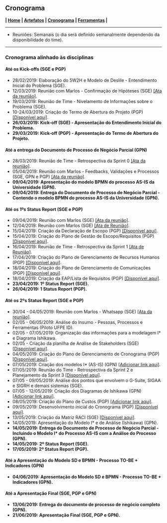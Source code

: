## Cronograma

**| [Home](https://github.com/jussararodrigues/4-periodo/blob/master/README.md) | 
[Artefatos](https://github.com/jussararodrigues/4-periodo/blob/master/pages/Artefatos.md) | 
[Cronograma](https://github.com/jussararodrigues/4-periodo/blob/master/pages/Cronograma.md) |
[Ferramentas](https://github.com/jussararodrigues/4-periodo/blob/master/pages/Ferramentas.md) |**

---

- Reuniões: Semanais (o dia será definido semanalmente dependendo da disponibilidade do time).

---

### Cronograma alinhado às disciplinas

#### Até os Kick-offs (SGE e PGP)
- 28/02/2019: Elaboração do 5W2H e Modelo de Deslile - Entendimento Inicial do Problema (SGE).
- 12/03/2019: Reunião com Marlos - Confirmação de Hipóteses (SGE) [[Ata da reunião]](https://github.com/jussararodrigues/4-periodo/blob/master/sge/Atas%20de%20Reuni%C3%B5es/12-03%20%7C%20Reuni%C3%A3o%20com%20o%20Cliente.md).
- 19/03/2019: Reunião de Time - Nivelamento de Informações sobre o Problema (SGE).
- 10-24/03/2019: Criação do Termo de Abertura do Projeto (PGP) [[Disponível aqui]](https://github.com/jussararodrigues/4-periodo/blob/master/pgp/artefatos/Entregas%201/G-Suite%20-%20Termo%20de%20abertura%20de%20Projeto%20(Revisado).pdf).
- **26/03/2019: Kick-off (SGE) - Apresentação do Entendimento Inicial do Problema.**
- **29/03/2019: Kick-off (PGP) - Apresentação do Termo de Abertura do Projeto.**

#### Até a entrega do Documento de Processo de Negócio Parcial (GPN)
- 28/03/2019: Reunião de Time - Retrospectiva da Sprint 0 [[Ata da reunião]](https://github.com/jussararodrigues/4-periodo/blob/master/sge/Atas%20de%20Reuni%C3%B5es/28-03%20%7C%20Retrospectiva%20da%20Sprint%200.md).
- 05/04/2019: Reunião com Marlos - Feedbacks, Validações e Processos (SGE, GPN e PGP) [[Ata da reunião]](https://github.com/jussararodrigues/4-periodo/blob/master/sge/Atas%20de%20Reuni%C3%B5es/05-04%20%7C%20Planejamento%20Sprint%201.md).
- **09/04/2019: Apresentação do modelo BPMN do processo AS-IS da Universidade (GPN).**
- **09/04/2019: Entrega do Documento de Processo de Negócio Parcial - Contendo o modelo BPMN do processo AS-IS da Universidade (GPN).**

#### Até os 1ºs Status Report (SGE e PGP)
- 09/04/2019: Reunião com Marlos (SGE) [[Ata da reunião]](https://github.com/jussararodrigues/4-periodo/blob/master/sge/Atas%20de%20Reuni%C3%B5es/09-04%20%7C%20Reuni%C3%A3o%20com%20o%20Cliente.md).
- 12/04/2019: Reunião com Marlos (SGE) [[Ata de Reunião]](https://github.com/jussararodrigues/4-periodo/blob/master/sge/Atas%20de%20Reuni%C3%B5es/12-04%20%7C%20Reuni%C3%A3o%20com%20o%20Cliente.md).
- 15/04/2019: Criação da Declaração de Escopo (PGP) [[Disponível aqui]](https://github.com/jussararodrigues/4-periodo/blob/master/pgp/artefatos/Entregas%202/Declara%C3%A7%C3%A3o%20de%20Escopo%20do%20Projeto%20.pdf).
- 15/04/2019: Criação do Plano de Gestão de Escopo/Requisitos (PGP) [[Disponível aqui]](https://github.com/jussararodrigues/4-periodo/blob/master/pgp/artefatos/Entregas%202/Plano%20de%20Gerenciamento%20de%20Escopo%20do%20projeto.pdf).
- 16/04/2019: Reunião de Time - Retrospectiva da Sprint 1 [[Ata de Reunião]](https://github.com/jussararodrigues/4-periodo/blob/master/sge/Atas%20de%20Reuni%C3%B5es/16-04%20%7C%20Retrospectiva%20da%20Sprint%201.md).
- 17/04/2019: Criação do Plano de Gerenciamento de Recursos Humanos (PGP) [[Disponível aqui]](https://github.com/jussararodrigues/4-periodo/blob/master/pgp/artefatos/Entregas%202/Plano%20de%20Gerenciamento%20de%20RH.pdf).
- 18/04/2019: Criação do Plano de Gerenciamento de Comunicações (PGP) [[Disponível aqui]](https://github.com/jussararodrigues/4-periodo/blob/master/pgp/artefatos/Entregas%202/Plano%20de%20Gerenciamento%20das%20Comunica%C3%A7%C3%B5es.pdf).
- 18/04/2019: Criação da EAP/Lista de Requisitos (PGP) [[Disponível aqui]](https://github.com/jussararodrigues/4-periodo/blob/master/pgp/artefatos/Entregas%202/EAP%20Descri%C3%A7%C3%A3o.pdf).
- **23/04/2019: 1º Status Report (SGE).**
- **26/04/2019: 1 Status Report (PGP).**

#### Até os 2ºs Status Report (SGE e PGP)
- 30/04 - 04/05/2019: Reunião com Marlos - Whatsapp (SGE) [[Ata da reunião]](https://github.com/jussararodrigues/4-periodo/blob/master/sge/Atas%20de%20Reuni%C3%B5es/30-04%20%7C%20Reuni%C3%A3o%20com%20o%20Cliente.md).
- 02/05 - 06/05/2019: Análise do Insumo - Pessoas, Processos e Ferramentas (Piloto UFPE ID).
- 02/05 - 07/05/2019: Organização das informações para a modelagem I\* e Diagrama Ishikawa.
- 02/05 - Criação da planilha de Análise de Stakeholders (SGE) [[Disponível aqui]](https://docs.google.com/spreadsheets/d/1sOmnSkFtUKobPMSty5fZj8MjQ5j7HQl9-c2The37j9I/edit#gid=546141683). 
- 04/05/2019: Criação do Plano de Gerenciamento de Cronograma (PGP) [[Disponível aqui]](https://github.com/jussararodrigues/4-periodo/blob/master/pgp/artefatos/Entregas%203/Plano%20de%20Gerenciamento%20de%20Cronograma.pdf).
- 07/05/2019: Criação dos modelos I* (AS-IS) (GPN) [[Adicionar link aqui]]().
- 07/05/2019: Reunião do Time - Retrospectiva da Sprint 2 e Planejamento da Sprint 3 [[Disponível aqui]](https://github.com/jussararodrigues/4-periodo/blob/master/sge/Atas%20de%20Reuni%C3%B5es/07-05%20%7C%20Retrospectiva%20da%20Sprint%202.md).
- 07/05 - 09/05/2019: Análise dos pontos que envolvem o G-Suite, SIGAA e SIGRH e demais sistemas (SGE).
- 07/05 - 12/05/2019: Criação dos Diagramas de Ishikawa (GPN) [[Adicionar link aqui]]().
- 08/05/2019: Criação do Plano de Custos (PGP) [[Adicionar link aqui]]().
- 09/05/2019: Desenvolvimento inicial do Cronograma (PGP) [[Disponível aqui]](https://github.com/jussararodrigues/4-periodo/blob/master/pgp/artefatos/Entregas%203/Cronograma%20SPRINTS%20(NTI)%20-%20Plano%20de%20cronograma.pdf).
- 13/05/2019: Criação da Matriz RACI (SGE) [[Disponível aqui]](https://docs.google.com/spreadsheets/d/1sOmnSkFtUKobPMSty5fZj8MjQ5j7HQl9-c2The37j9I/edit#gid=80213430).
- 14/05/2019: Apresentação do Modelo I\* e de Análise (Ishikawa) (GPN).
- **14/05/2019: Entrega do Documento de Processo de Negócio Parcial - Incluindo o Modelo I\* do Processo AS-IS com a Análise do Processo (GPN).**
- **14/05/2019: 2º Status Report (SGE).**
- **17/05/2019: 2º Status Report (PGP).**

#### Até a Apresentação do Modelo SD e BPMN - Processo TO-BE  + Indicadores (GPN)
- **04/06/2019: Apresentação do Modelo SD e BPMN - Processo TO-BE + Indicadores (GPN).**

#### Até a Apresentação Final (SGE, PGP e GPN)
- **13/06/2019: Entrega do documento de processo de negócio completo (GPN).**
- **21/06/2019: Apresentação Final (SGE, PGP e GPN).**

